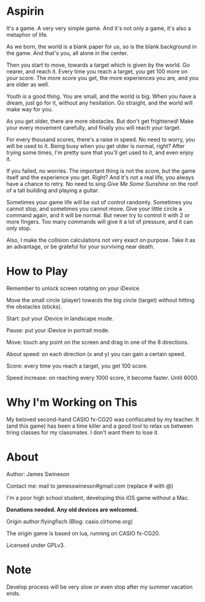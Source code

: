 Aspirin
=======

It's a game. A very very simple game. And it's not only a game, it's also a metaphor of life.

As we born, the world is a blank paper for us, so is the blank background in the game. And that's you, all alone in the center.

Then you start to move, towards a target which is given by the world. Go nearer, and reach it. Every time you reach a target, you get 100 more on your score. The more score you get, the more experiences you are, and you are older as well.

Youth is a good thing. You are small, and the world is big. When you have a dream, just go for it, without any hesitation. Go straight, and the world will make way for you.

As you get older, there are more obstacles. But don't get frightened! Make your every movement carefully, and finally you will reach your target.

For every thousand scores, there's a raise in speed. No need to worry, you will be used to it. Being busy when you get older is normal, right? After trying some times, I'm pretty sure that you'll get used to it, and even enjoy it.

If you failed, no worries. The important thing is not the score, but the game itself and the experience you get. Right? And it's not a real life, you always have a chance to retry. No need to sing <i>Give Me Some Sunshine</i> on the roof of a tall building and playing a guitar.

Sometimes your game life will be out of control randomly. Sometimes you cannot stop, and sometimes you cannot move. Give your little circle a command again, and it will be normal. But never try to control it with 2 or more fingers. Too many commands will give it a lot of pressure, and it can only stop.

Also, I make the collision calculations not very exact on purpose. Take it as an advantage, or be grateful for your surviving near death.

How to Play
=======
Remember to unlock screen rotating on your iDevice.

Move the small circle (player) towards the big circle (target) without hitting the obstacles (sticks). 

Start: put your iDevice in landscape mode.

Pause: put your iDevice in portrait mode.

Move: touch any point on the screen and drag in one of the 8 directions.

About speed: on each direction (x and y) you can gain a certain speed. 

Score: every time you reach a target, you get 100 score.

Speed increase: on reaching every 1000 score, it become faster. Until 6000.


Why I'm Working on This
======
My beloved second-hand CASIO fx-CG20 was confiscated by my teacher. It (and this game) has been a time killer and a good tool to relax us between tiring classes for my classmates. I don't want them to lose it.

About
======
Author: James Swineson

Contact me: mail to jamesswineson#gmail.com (replace # with @)

I'm a poor high school student, developing this iOS game without a Mac. 

<strong>Donations needed. Any old devices are welcomed.</strong>

Origin author:flyingfisch (Blog: casio.clrhome.org)

The origin game is based on lua, running on CASIO fx-CG20.

Licensed under GPLv3.

Note
========
Develop process will be very slow or even stop after my summer vacation ends.

